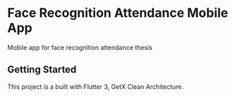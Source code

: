 # Face Recognition Attendance Mobile App

Mobile app for face recognition attendance thesis

## Getting Started

This project is a built with Flutter 3, GetX Clean Architecture.

